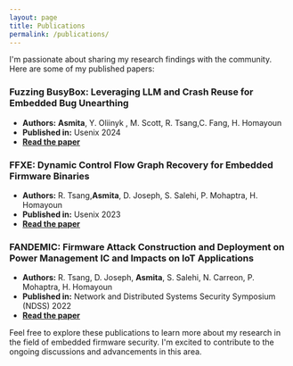 ```yaml
---
layout: page
title: Publications
permalink: /publications/
---
```


<!-- ## Explore My Published Work -->

I'm passionate about sharing my research findings with the community. Here are some of my published papers:

### Fuzzing BusyBox: Leveraging LLM and Crash Reuse for Embedded Bug Unearthing
- **Authors:** **Asmita**, Y. Oliinyk , M. Scott, R. Tsang,C. Fang, H. Homayoun
- **Published in:** Usenix 2024
- **[Read the paper](https://www.usenix.org/conference/usenixsecurity24/presentation/asmita)**
    
### FFXE: Dynamic Control Flow Graph Recovery for Embedded Firmware Binaries
- **Authors:** R. Tsang,**Asmita**, D. Joseph, S. Salehi, P. Mohaptra, H. Homayoun
- **Published in:** Usenix 2023
- **[Read the paper](https://www.usenix.org/conference/usenixsecurity24/presentation/tsang)**
  
### FANDEMIC: Firmware Attack Construction and Deployment on Power Management IC and Impacts on IoT Applications
- **Authors:** R. Tsang, D. Joseph, **Asmita**, S. Salehi, N. Carreon, P. Mohaptra, H. Homayoun
- **Published in:** Network and Distributed Systems Security Symposium (NDSS) 2022
- **[Read the paper](https://www.ndss-symposium.org/wp-content/uploads/2022-349-paper.pdf)**

Feel free to explore these publications to learn more about my research in the field of embedded firmware security. I'm excited to contribute to the ongoing discussions and advancements in this area.
